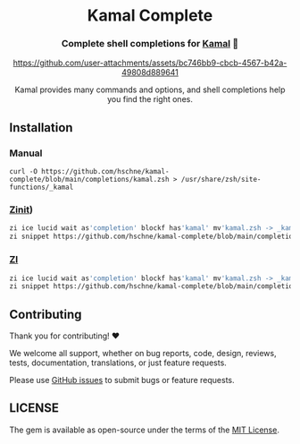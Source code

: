 <div align="center">

# Kamal Complete

### Complete shell completions for [Kamal](https://kamal-deploy.org/) 💎

https://github.com/user-attachments/assets/bc746bb9-cbcb-4567-b42a-49808d889641

Kamal provides many commands and options, and shell completions help you find the right ones.

</div>

## Installation

### Manual

```
curl -O https://github.com/hschne/kamal-complete/blob/main/completions/kamal.zsh > /usr/share/zsh/site-functions/_kamal
```

### [Zinit](https://github.com/zdharma-continuum/zinit))

```zsh
zi ice lucid wait as'completion' blockf has'kamal' mv'kamal.zsh -> _kamal'
zi snippet https://github.com/hschne/kamal-complete/blob/main/completions/kamal.zsh
````

### [ZI](https://wiki.zshell.dev/)

```zsh
zi ice lucid wait as'completion' blockf has'kamal' mv'kamal.zsh -> _kamal'
zi snippet https://github.com/hschne/kamal-complete/blob/main/completions/kamal.zsh
````


## Contributing

Thank you for contributing! :heart:

We welcome all support, whether on bug reports, code, design, reviews, tests, documentation, translations, or just feature requests.

Please use [GitHub issues](https://github.com/hschne/kamal-complete/issues) to submit bugs or feature requests.

## LICENSE

The gem is available as open-source under the terms of the [MIT License](https://opensource.org/licenses/MIT).
